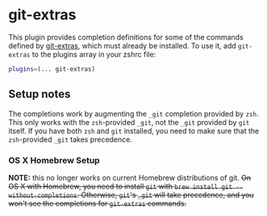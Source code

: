 # git-extras
This plugin provides completion definitions for some of the commands defined by [git-extras](https://github.com/tj/git-extras), which must already be installed.
To use it, add `git-extras` to the plugins array in your zshrc file:
```zsh
plugins=(... git-extras)
```
## Setup notes
The completions work by augmenting the `_git` completion provided by `zsh`. This only works with the `zsh`-provided `_git`, not the `_git` provided by `git` itself. If you have both `zsh` and `git` installed, you need to make sure that the `zsh`-provided `_git` takes precedence.
### OS X Homebrew Setup
**NOTE:** this no longer works on current Homebrew distributions of git. ~~On OS X with Homebrew, you need to install `git` with `brew install git --without-completions`. Otherwise, `git`'s `_git` will take precedence, and you won't see the completions for `git-extras` commands.~~
